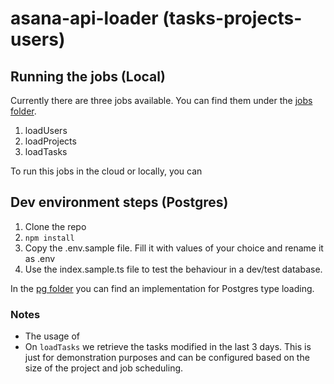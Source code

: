 # asana-api-loader (tasks-projects-users)

## Running the jobs (Local)
Currently there are three jobs available. You can find them under the [jobs folder](./src/jobs/).
1. loadUsers
2. loadProjects
3. loadTasks

To run this jobs in the cloud or locally, you can 

## Dev environment steps (Postgres)
1. Clone the repo
2. `npm install`
3. Copy the .env.sample file. Fill it with values of your choice and rename it as .env
4. Use the index.sample.ts file to test the behaviour in a dev/test database.

In the [pg folder](./src/pg/) you can find an implementation for Postgres type loading.

### Notes
- The usage of 
- On `loadTasks` we retrieve the tasks modified in the last 3 days. This is just for demonstration purposes and can be configured based on the size of the project and job scheduling.